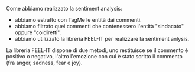 Come abbiamo realizzato la sentiment analysis:
- abbiamo estratto con TagMe le entità dai commenti.
- abbiamo filtrato quei commenti che contenessero l'entità "sindacato" oppure "coldiretti".
- abbiamo utilizzato la libreria FEEL-IT per realizzare la sentiment anlysis.

La libreria FEEL-IT dispone di due metodi, uno restituisce se il commento è positivo o negativo, l'altro l'emozione con cui è stato scritto il commento (fra anger, sadness, fear e joy).